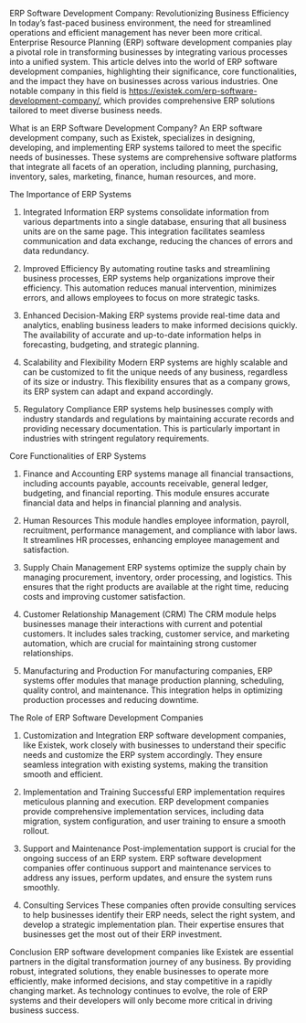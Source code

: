 ERP Software Development Company: Revolutionizing Business Efficiency
In today’s fast-paced business environment, the need for streamlined operations and efficient management has never been more critical. Enterprise Resource Planning (ERP) software development companies play a pivotal role in transforming businesses by integrating various processes into a unified system. This article delves into the world of ERP software development companies, highlighting their significance, core functionalities, and the impact they have on businesses across various industries. One notable company in this field is https://existek.com/erp-software-development-company/, which provides comprehensive ERP solutions tailored to meet diverse business needs.

What is an ERP Software Development Company?
An ERP software development company, such as Existek, specializes in designing, developing, and implementing ERP systems tailored to meet the specific needs of businesses. These systems are comprehensive software platforms that integrate all facets of an operation, including planning, purchasing, inventory, sales, marketing, finance, human resources, and more.

The Importance of ERP Systems
1. Integrated Information
ERP systems consolidate information from various departments into a single database, ensuring that all business units are on the same page. This integration facilitates seamless communication and data exchange, reducing the chances of errors and data redundancy.

2. Improved Efficiency
By automating routine tasks and streamlining business processes, ERP systems help organizations improve their efficiency. This automation reduces manual intervention, minimizes errors, and allows employees to focus on more strategic tasks.

3. Enhanced Decision-Making
ERP systems provide real-time data and analytics, enabling business leaders to make informed decisions quickly. The availability of accurate and up-to-date information helps in forecasting, budgeting, and strategic planning.

4. Scalability and Flexibility
Modern ERP systems are highly scalable and can be customized to fit the unique needs of any business, regardless of its size or industry. This flexibility ensures that as a company grows, its ERP system can adapt and expand accordingly.

5. Regulatory Compliance
ERP systems help businesses comply with industry standards and regulations by maintaining accurate records and providing necessary documentation. This is particularly important in industries with stringent regulatory requirements.

Core Functionalities of ERP Systems
1. Finance and Accounting
ERP systems manage all financial transactions, including accounts payable, accounts receivable, general ledger, budgeting, and financial reporting. This module ensures accurate financial data and helps in financial planning and analysis.

2. Human Resources
This module handles employee information, payroll, recruitment, performance management, and compliance with labor laws. It streamlines HR processes, enhancing employee management and satisfaction.

3. Supply Chain Management
ERP systems optimize the supply chain by managing procurement, inventory, order processing, and logistics. This ensures that the right products are available at the right time, reducing costs and improving customer satisfaction.

4. Customer Relationship Management (CRM)
The CRM module helps businesses manage their interactions with current and potential customers. It includes sales tracking, customer service, and marketing automation, which are crucial for maintaining strong customer relationships.

5. Manufacturing and Production
For manufacturing companies, ERP systems offer modules that manage production planning, scheduling, quality control, and maintenance. This integration helps in optimizing production processes and reducing downtime.

The Role of ERP Software Development Companies
1. Customization and Integration
ERP software development companies, like Existek, work closely with businesses to understand their specific needs and customize the ERP system accordingly. They ensure seamless integration with existing systems, making the transition smooth and efficient.

2. Implementation and Training
Successful ERP implementation requires meticulous planning and execution. ERP development companies provide comprehensive implementation services, including data migration, system configuration, and user training to ensure a smooth rollout.

3. Support and Maintenance
Post-implementation support is crucial for the ongoing success of an ERP system. ERP software development companies offer continuous support and maintenance services to address any issues, perform updates, and ensure the system runs smoothly.

4. Consulting Services
These companies often provide consulting services to help businesses identify their ERP needs, select the right system, and develop a strategic implementation plan. Their expertise ensures that businesses get the most out of their ERP investment.

Conclusion
ERP software development companies like Existek are essential partners in the digital transformation journey of any business. By providing robust, integrated solutions, they enable businesses to operate more efficiently, make informed decisions, and stay competitive in a rapidly changing market. As technology continues to evolve, the role of ERP systems and their developers will only become more critical in driving business success.
